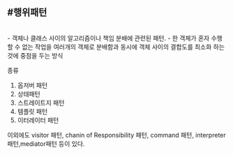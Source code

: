 <h2>#행위패턴</h2></br>
 - 객체나 클래스 사이의 알고리즘이나 책임 분배에 관련된 패턴.
 - 한 객체가 혼자 수행할 수 없는 작업을 여러개의 객체로 분배함과 동시에 객체 사이의 결합도를 최소화 하는것에 중점을 두는 방식
 
 
종류
1. 옵저버 패턴
2. 상태패턴
3. 스트레이트지 패턴
4. 템플릿 패턴
5. 이터레이터 패턴


이외에도 visitor 패턴, chanin of Responsibility 패턴, command 패턴, interpreter 패턴,mediator패턴 등이 있다.